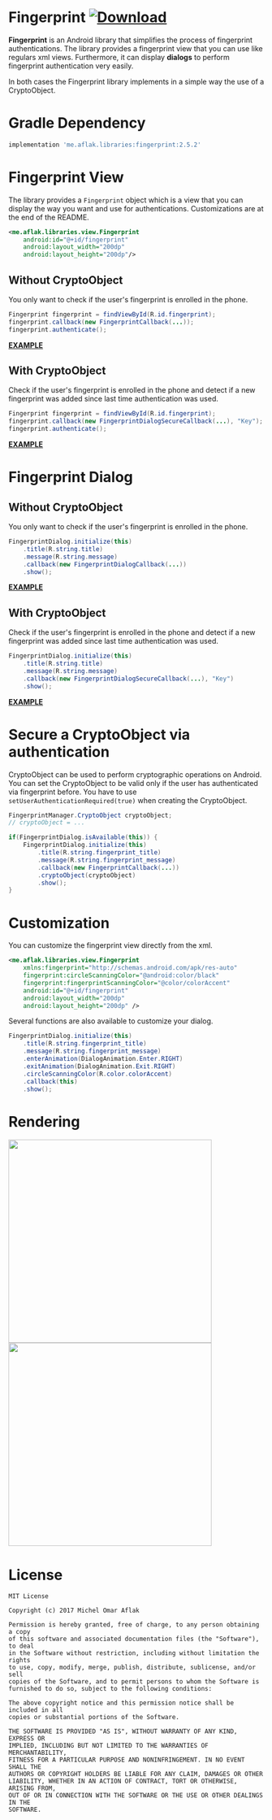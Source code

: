 # Fingerprint [![Download](https://api.bintray.com/packages/omaflak/maven/fingerprint/images/download.svg)](https://bintray.com/omaflak/maven/fingerprint/_latestVersion)

**Fingerprint** is an Android library that simplifies the process of fingerprint authentications. The library provides a fingerprint view that you can use like regulars xml views. Furthermore, it can display **dialogs** to perform fingerprint authentication very easily.

In both cases the Fingerprint library implements in a simple way the use of a CryptoObject.

# Gradle Dependency

```groovy
implementation 'me.aflak.libraries:fingerprint:2.5.2'
```

# Fingerprint View

The library provides a `Fingerprint` object which is a view that you can display the way you want and use for authentications. Customizations are at the end of the README.

```xml
<me.aflak.libraries.view.Fingerprint
    android:id="@+id/fingerprint"
    android:layout_width="200dp"
    android:layout_height="200dp"/>
```

## Without CryptoObject

You only want to check if the user's fingerprint is enrolled in the phone.

```java
Fingerprint fingerprint = findViewById(R.id.fingerprint);
fingerprint.callback(new FingerprintCallback(...));
fingerprint.authenticate();
```

[**EXAMPLE**](https://github.com/omaflak/FingerprintDialog-Library/blob/master/app/src/main/java/me/aflak/fingerprintdialoglibrary/FingerprintView.java)

## With CryptoObject

Check if the user's fingerprint is enrolled in the phone and detect if a new fingerprint was added since last time authentication was used.

```java
Fingerprint fingerprint = findViewById(R.id.fingerprint);
fingerprint.callback(new FingerprintDialogSecureCallback(...), "Key");
fingerprint.authenticate();
```

[**EXAMPLE**](https://github.com/omaflak/FingerprintDialog-Library/blob/master/app/src/main/java/me/aflak/fingerprintdialoglibrary/FingerprintSecureView.java)

# Fingerprint Dialog

## Without CryptoObject

You only want to check if the user's fingerprint is enrolled in the phone.

```java
FingerprintDialog.initialize(this)
    .title(R.string.title)
    .message(R.string.message)
    .callback(new FingerprintDialogCallback(...))
    .show();
```

[**EXAMPLE**](https://github.com/omaflak/FingerprintDialog-Library/blob/master/app/src/main/java/me/aflak/fingerprintdialoglibrary/FingerprintDialog.java)
        
## With CryptoObject

Check if the user's fingerprint is enrolled in the phone and detect if a new fingerprint was added since last time authentication was used.

```java
FingerprintDialog.initialize(this)
    .title(R.string.title)
    .message(R.string.message)
    .callback(new FingerprintDialogSecureCallback(...), "Key")
    .show();
```
        
[**EXAMPLE**](https://github.com/omaflak/FingerprintDialog-Library/blob/master/app/src/main/java/me/aflak/fingerprintdialoglibrary/FingerprintSecureDialog.java)

# Secure a CryptoObject via authentication

CryptoObject can be used to perform cryptographic operations on Android. You can set the CryptoObject to be valid only if the user has authenticated via fingerprint before. You have to use `setUserAuthenticationRequired(true)` when creating the CryptoObject.

```java
FingerprintManager.CryptoObject cryptoObject;
// cryptoObject = ...

if(FingerprintDialog.isAvailable(this)) {
    FingerprintDialog.initialize(this)
        .title(R.string.fingerprint_title)
        .message(R.string.fingerprint_message)
        .callback(new FingerprintCallback(...))
        .cryptoObject(cryptoObject)
        .show();
}
```

# Customization

You can customize the fingerprint view directly from the xml.

```xml
<me.aflak.libraries.view.Fingerprint
    xmlns:fingerprint="http://schemas.android.com/apk/res-auto"
    fingerprint:circleScanningColor="@android:color/black"
    fingerprint:fingerprintScanningColor="@color/colorAccent"
    android:id="@+id/fingerprint"
    android:layout_width="200dp"
    android:layout_height="200dp" />
```

Several functions are also available to customize your dialog.

```java
FingerprintDialog.initialize(this)
    .title(R.string.fingerprint_title)
    .message(R.string.fingerprint_message)
    .enterAnimation(DialogAnimation.Enter.RIGHT)
    .exitAnimation(DialogAnimation.Exit.RIGHT)
    .circleScanningColor(R.color.colorAccent)
    .callback(this)
    .show();
```

# Rendering

<p float="left">
    <img src="https://github.com/omaflak/FingerprintDialog/blob/master/GIF/demo1.gif" width="400" />
    <img src="https://github.com/omaflak/FingerprintDialog/blob/master/GIF/demo2.gif" width="400" />
</p>

# License

```
MIT License

Copyright (c) 2017 Michel Omar Aflak

Permission is hereby granted, free of charge, to any person obtaining a copy
of this software and associated documentation files (the "Software"), to deal
in the Software without restriction, including without limitation the rights
to use, copy, modify, merge, publish, distribute, sublicense, and/or sell
copies of the Software, and to permit persons to whom the Software is
furnished to do so, subject to the following conditions:

The above copyright notice and this permission notice shall be included in all
copies or substantial portions of the Software.

THE SOFTWARE IS PROVIDED "AS IS", WITHOUT WARRANTY OF ANY KIND, EXPRESS OR
IMPLIED, INCLUDING BUT NOT LIMITED TO THE WARRANTIES OF MERCHANTABILITY,
FITNESS FOR A PARTICULAR PURPOSE AND NONINFRINGEMENT. IN NO EVENT SHALL THE
AUTHORS OR COPYRIGHT HOLDERS BE LIABLE FOR ANY CLAIM, DAMAGES OR OTHER
LIABILITY, WHETHER IN AN ACTION OF CONTRACT, TORT OR OTHERWISE, ARISING FROM,
OUT OF OR IN CONNECTION WITH THE SOFTWARE OR THE USE OR OTHER DEALINGS IN THE
SOFTWARE.
```